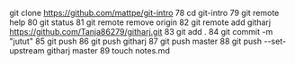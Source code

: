 git clone https://github.com/mattpe/git-intro
   78  cd git-intro
   79  git remote help
   80  git status
   81  git remote remove origin
   82  git remote add githarj https://github.com/Tanja86279/githarj.git
   83  git add .
   84  git commit -m "jutut"
   85  git push
   86  git push githarj
   87  git push master
   88  git push --set-upstream githarj master
   89  touch notes.md
